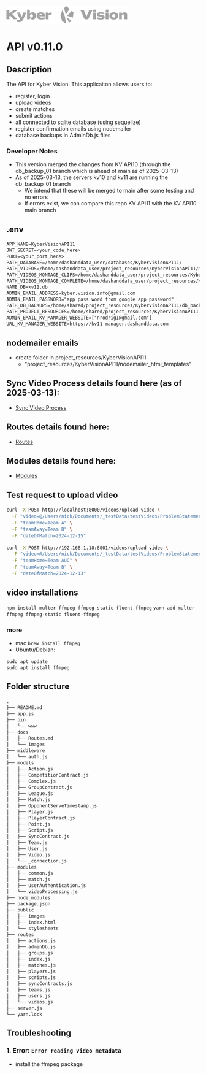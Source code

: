 ![Logo](./docs/images/kyberVisionLogo01.png)

# API v0.11.0

## Description

The API for Kyber Vision. This applicaiton allows users to:

- register, login
- upload videos
- create matches
- submit actions
- all connected to sqlite database (using sequelize)
- register confirmation emails using nodemailer
- database backups in AdminDb.js files

### Developer Notes

- This version merged the changes from KV API10 (through the db_backup_01 branch which is ahead of main as of 2025-03-13)
- As of 2025-03-13, the servers kv10 and kv11 are running the db_backup_01 branch
  - We intend that these will be merged to main after some testing and no errors
  - If errors exist, we can compare this repo KV API11 with the KV API10 main branch

## .env

```
APP_NAME=KyberVisionAPI11
JWT_SECRET=<your_code_here>
PORT=<your_port_here>
PATH_DATABASE=/home/dashanddata_user/databases/KyberVisionAPI11/
PATH_VIDEOS=/home/dashanddata_user/project_resources/KyberVisionAPI11/match_videos
PATH_VIDEOS_MONTAGE_CLIPS=/home/dashanddata_user/project_resources/KyberVisionAPI11/match_videos/montage_clips
PATH_VIDEOS_MONTAGE_COMPLETE=/home/dashanddata_user/project_resources/KyberVisionAPI11/match_videos/montage_complete
NAME_DB=kv11.db
ADMIN_EMAIL_ADDRESS=kyber.vision.info@gmail.com
ADMIN_EMAIL_PASSWORD="app pass word from google app password"
PATH_DB_BACKUPS=/home/shared/project_resources/KyberVisionAPI11/db_backups
PATH_PROJECT_RESOURCES=/home/shared/project_resources/KyberVisionAPI11
ADMIN_EMAIL_KV_MANAGER_WEBSITE=["nrodrig1@gmail.com"]
URL_KV_MANAGER_WEBSITE=https://kv11-manager.dashanddata.com
```

## nodemailer emails

- create folder in project_resources/KyberVisionAPI11
  - "project_resources/KyberVisionAPI11/nodemailer_html_templates"

## Sync Video Process details found here (as of 2025-03-13):

- [Sync Video Process](./docs/SyncVideoProcess.md)

## Routes details found here:

- [Routes](./docs/Routes.md)

## Modules details found here:

- [Modules](./docs/Modules.md)

## Test request to upload video

```bash
curl -X POST http://localhost:8000/videos/upload-video \
  -F "video=@/Users/nick/Documents/_testData/testVideos/ProblemStatement15.mp4" \
  -F "teamHome=Team A" \
  -F "teamAway=Team B" \
  -F "dateOfMatch=2024-12-15"
```

```bash
curl -X POST http://192.168.1.18:8001/videos/upload-video \
  -F "video=@/Users/nick/Documents/_testData/testVideos/ProblemStatement15.mp4" \
  -F "teamHome=Team AUC" \
  -F "teamAway=Team B" \
  -F "dateOfMatch=2024-12-13"
```

## video installations

`npm install multer ffmpeg ffmpeg-static fluent-ffmpeg`
`yarn add multer ffmpeg ffmpeg-static fluent-ffmpeg`

### more

- mac `brew install ffmpeg`
- Ubuntu/Debian:

```
sudo apt update
sudo apt install ffmpeg
```

## Folder structure

```
.
├── README.md
├── app.js
├── bin
│   └── www
├── docs
│   ├── Routes.md
│   └── images
├── middleware
│   └── auth.js
├── models
│   ├── Action.js
│   ├── CompetitionContract.js
│   ├── Complex.js
│   ├── GroupContract.js
│   ├── League.js
│   ├── Match.js
│   ├── OpponentServeTimestamp.js
│   ├── Player.js
│   ├── PlayerContract.js
│   ├── Point.js
│   ├── Script.js
│   ├── SyncContract.js
│   ├── Team.js
│   ├── User.js
│   ├── Video.js
│   └── _connection.js
├── modules
│   ├── common.js
│   ├── match.js
│   ├── userAuthentication.js
│   └── videoProcessing.js
├── node_modules
├── package.json
├── public
│   ├── images
│   ├── index.html
│   └── stylesheets
├── routes
│   ├── actions.js
│   ├── adminDb.js
│   ├── groups.js
│   ├── index.js
│   ├── matches.js
│   ├── players.js
│   ├── scripts.js
│   ├── syncContracts.js
│   ├── teams.js
│   ├── users.js
│   └── videos.js
├── server.js
└── yarn.lock
```

## Troubleshooting

### 1. Error: `Error reading video metadata`

- install the ffmpeg package
